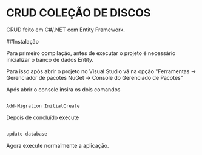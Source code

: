 # CRUD COLEÇÃO DE DISCOS


CRUD feito em C#/.NET com Entity Framework.

##Instalação

Para primeiro compilação, antes de executar o projeto é necessário inicializar o banco de dados Entity.

Para isso após abrir o projeto no Visual Studio vá na opção "Ferramentas -> Gerenciador de pacotes NuGet -> Console do Gerenciado de Pacotes"

Após abrir o console insira os dois comandos

```bash

Add-Migration InitialCreate 

```

Depois de concluído execute 	

```bash

update-database

```

Agora execute normalmente a aplicação.



